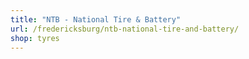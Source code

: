 ```yaml
---
title: "NTB - National Tire & Battery"
url: /fredericksburg/ntb-national-tire-and-battery/
shop: tyres
---
```

